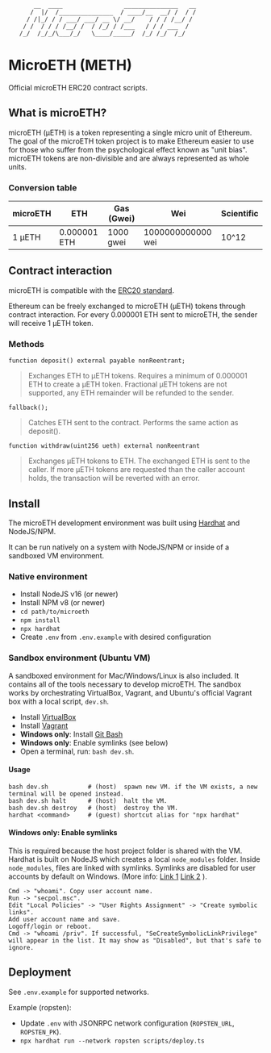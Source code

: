 ```
       __  ____                 _______________   __
      /  |/  /_______________  / ____/__  __/ /  / /
     / /|_/ / / ___/ ___/ __ \/ __/    / / / /__/ /
    / /  / / / /__/ /  / /_/ / /___   / / / ___  /
   /_/  /_/_/\___/_/   \____/_____/  /_/ /_/  /_/

```

# MicroETH (METH)

Official microETH ERC20 contract scripts.

## What is microETH?

microETH (μETH) is a token representing a single micro unit of Ethereum. The goal of the microETH token project is to make Ethereum easier to use for those who suffer from the psychological effect known as "unit bias". microETH tokens are non-divisible and are always represented as whole units.

### Conversion table

| microETH      | ETH           | Gas (Gwei)        | Wei               | Scientific    |
| ------------- | ------------- | -------------     | -------------     | ------------- |
| 1 μETH        | 0.000001 ETH  | 1000 gwei         | 1000000000000 wei | 10^12         |

## Contract interaction

microETH is compatible with the [ERC20 standard](https://ethereum.org/en/developers/docs/standards/tokens/erc-20/).

Ethereum can be freely exchanged to microETH (μETH) tokens through contract interaction. For every 0.000001 ETH sent to microETH, the sender will receive 1 μETH token.

### Methods

```
function deposit() external payable nonReentrant;
```
> Exchanges ETH to μETH tokens. Requires a minimum of 0.000001 ETH to create a μETH token. Fractional μETH tokens are not supported, any ETH remainder will be refunded to the sender.


```
fallback();
```
> Catches ETH sent to the contract. Performs the same action as deposit().

```
function withdraw(uint256 ueth) external nonReentrant
```
> Exchanges μETH tokens to ETH. The exchanged ETH is sent to the caller. If more μETH tokens are requested than the caller account holds, the transaction will be reverted with an error.

## Install

The microETH development environment was built using [Hardhat](https://hardhat.org/) and NodeJS/NPM.

It can be run natively on a system with NodeJS/NPM or inside of a sandboxed VM environment.

### Native environment

* Install NodeJS v16 (or newer)
* Install NPM v8 (or newer)
* `cd path/to/microeth`
* `npm install`
* `npx hardhat`
* Create `.env` from `.env.example` with desired configuration

### Sandbox environment (Ubuntu VM)

A sandboxed environment for Mac/Windows/Linux is also included. It contains all of the tools necessary to develop microETH. The sandbox works by orchestrating VirtualBox, Vagrant, and Ubuntu's official Vagrant box with a local script, `dev.sh`.

* Install [VirtualBox](https://www.virtualbox.org/wiki/Downloads)
* Install [Vagrant](https://www.vagrantup.com/downloads)
* **Windows only**: Install [Git Bash](https://gitforwindows.org/)
* **Windows only**: Enable symlinks (see below)
* Open a terminal, run: `bash dev.sh`.

#### Usage

```
bash dev.sh           # (host)  spawn new VM. if the VM exists, a new terminal will be opened instead.
bash dev.sh halt      # (host)  halt the VM.
bash dev.sh destroy   # (host)  destroy the VM.
hardhat <command>     # (guest) shortcut alias for "npx hardhat"
```

#### Windows only: Enable symlinks

This is required because the host project folder is shared with the VM. Hardhat is built on NodeJS which creates a local `node_modules` folder. Inside `node_modules`, files are linked with symlinks. Symlinks are disabled for user accounts by default on Windows. (More info: [Link 1](https://www.speich.net/articles/en/2018/12/24/virtualbox-6-how-to-enable-symlinks-in-a-linux-guest-os/) [Link 2](https://github.com/npm/npm/issues/992#issuecomment-289935776) ).

```
Cmd -> "whoami". Copy user account name.
Run -> "secpol.msc".
Edit "Local Policies" -> "User Rights Assignment" -> "Create symbolic links".
Add user account name and save.
Logoff/login or reboot.
Cmd -> "whoami /priv". If successful, "SeCreateSymbolicLinkPrivilege" will appear in the list. It may show as "Disabled", but that's safe to ignore.
```

## Deployment

See `.env.example` for supported networks.

Example (ropsten):

* Update `.env` with JSONRPC network configuration (`ROPSTEN_URL`, `ROPSTEN_PK`).
* `npx hardhat run --network ropsten scripts/deploy.ts`
